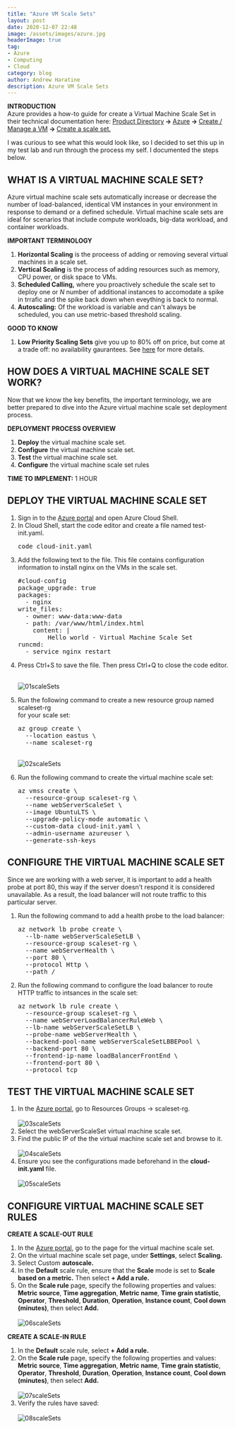 ```yaml
---
title: "Azure VM Scale Sets"
layout: post
date: 2020-12-07 22:48
image: /assets/images/azure.jpg
headerImage: true
tag:
- Azure
- Computing
- Cloud
category: blog
author: Andrew Haratine
description: Azure VM Scale Sets
---
```


<b>INTRODUCTION</b>
<br>Azure provides a how-to guide for create a Virtual Machine Scale Set in their technical documentation here: 
<a href="https://docs.microsoft.com/en-us/documentation/">Product Directory</a><b> -> </b><a href="https://docs.microsoft.com/en-us/azure/?product=featured">Azure</a><b> -> </b><a href="https://docs.microsoft.com/en-us/azure/virtual-machines/windows/tutorial-manage-vm">Create / Manage a VM</a><b> -> </b><a href="https://docs.microsoft.com/en-us/azure/virtual-machines/windows/tutorial-create-vmss">Create a scale set.</a> 

I was curious to see what this would look like, so I decided to set this up in my test lab and run through the process my self. I documented the steps below.


<h2>WHAT IS A VIRTUAL MACHINE SCALE SET?</h2>
Azure virtual machine scale sets automatically increase or decrease the number of load-balanced, identical VM instances in your environment in response to demand or a defined schedule. Virtual machine scale sets are ideal for scenarios that include compute workloads, big-data workload, and container workloads.

<b>IMPORTANT TERMINOLOGY</b>
<ol start="1">
<li><b>Horizontal Scaling</b> is the proceess of adding or removing several virtual machines in a scale set.</li>
<li><b>Vertical Scaling</b> is the process of adding resources such as memory, CPU power, or disk space to VMs.</li>
<li><b>Scheduled Calling,</b> where you proactively schedule the scale set to deploy one or <i>N</i> number of additional instances to accomodate a spike in trrafic and the spike back down when eveything is back to normal.</li>
<li><b>Autoscaling:</b> Of the workload is variable and can't always be scheduled, you can use metric-based threshold scaling.</li>
</ol>


<b>GOOD TO KNOW</b>
<ol start="1">
<li><b>Low Priority Scaling Sets</b> give you up to 80% off on price, but come at a trade off: no availability gaurantees. See <a href="https://azure.microsoft.com/en-in/resources/videos/ignite-2018-save-costs-with-low-priority-vm-scale-sets/">here</a> for more details.</li>

</ol>

<h2>HOW DOES A VIRTUAL MACHINE SCALE SET WORK?</h2>

Now that we know the key benefits, the important terminology, we are better prepared to dive into the Azure virtual machine scale set deployment process.

<b>DEPLOYMENT PROCESS OVERVIEW</b>
<ol start="1">
<li><b>Deploy</b> the virtual machine scale set.</li>
<li><b>Configure</b> the virtual machine scale set.</li>
<li><b>Test</b> the virtual machine scale set.</li>
<li><b>Configure</b> the virtual machine scale set rules</li>
</ol>

<b>TIME TO IMPLEMENT:</b> 1 HOUR

<h2>DEPLOY THE VIRTUAL MACHINE SCALE SET</h2>

<ol start="1">
<li>Sign in to the <a href="https://portal.azure.com/">Azure portal</a> and open Azure Cloud Shell.</li>
<li>In Cloud Shell, start the code editor and create a file named test-init.yaml.</li>
<pre>code cloud-init.yaml</pre>
<li>Add the following text to the file. This file contains configuration information to install nginx on the VMs in the scale set.</li>
<pre>#cloud-config
package_upgrade: true
packages:
  - nginx
write_files:
  - owner: www-data:www-data
  - path: /var/www/html/index.html
    content: |
        Hello world - Virtual Machine Scale Set
runcmd:
  - service nginx restart</pre>

<li>Press Ctrl+S to save the file. Then press Ctrl+Q to close the code editor.</li>

<br><img src="/assets/images/01scaleSets.jpeg" alt="01scaleSets">

<li>Run the following command to create a new resource group named <br>scaleset-rg<br> for your scale set:</li>

<pre>az group create \
  --location eastus \
  --name scaleset-rg</pre>

<br><img src="/assets/images/02scaleSets.jpeg" alt="02scaleSets">

<li>Run the following command to create the virtual machine scale set:</li>

<pre>az vmss create \
  --resource-group scaleset-rg \
  --name webServerScaleSet \
  --image UbuntuLTS \
  --upgrade-policy-mode automatic \
  --custom-data cloud-init.yaml \
  --admin-username azureuser \
  --generate-ssh-keys</pre>
</ol>

<h2>CONFIGURE THE VIRTUAL MACHINE SCALE SET</h2>
Since we are working with a web server, it is important to add a health probe at port 80, this way if the server doesn't respond it is considered unavailable. As a result, the load balancer will not route traffic to this particular server.

<ol start="1">
<li>Run the following command to add a health probe to the load balancer:</li>
<pre>az network lb probe create \
  --lb-name webServerScaleSetLB \
  --resource-group scaleset-rg \
  --name webServerHealth \
  --port 80 \
  --protocol Http \
  --path /</pre>

<li>Run the following command to configure the load balancer to route HTTP traffic to intsances in the scale set:</li>
<pre>az network lb rule create \
  --resource-group scaleset-rg \
  --name webServerLoadBalancerRuleWeb \
  --lb-name webServerScaleSetLB \
  --probe-name webServerHealth \
  --backend-pool-name webServerScaleSetLBBEPool \
  --backend-port 80 \
  --frontend-ip-name loadBalancerFrontEnd \
  --frontend-port 80 \
  --protocol tcp</pre>
</ol>

<h2>TEST THE VIRTUAL MACHINE SCALE SET</h2>
<ol start="1">
<li>In the <a href="https://portal.azure.com/">Azure portal</a>, go to Resources Groups -> scaleset-rg.</li>
<br><img src="/assets/images/03scaleSets.jpeg" alt="03scaleSets">
<li>Select the webServerScaleSet virtual machine scale set.</li>
<li>Find the public IP of the the virtual machine scale set and browse to it.</li>
<br><img src="/assets/images/04scaleSets.jpeg" alt="04scaleSets">
<li>Ensure you see the configurations made beforehand in the <b>cloud-init.yaml</b> file.</li>
<br><img src="/assets/images/05scaleSets.jpg" alt="05scaleSets">
</ol>


<h2>CONFIGURE VIRTUAL MACHINE SCALE SET RULES</h2>

<b>CREATE A SCALE-OUT RULE</b>
<ol start="1">
<li>In the <a href="https://portal.azure.com/">Azure portal</a>, go to the page for the virtual machine scale set.</li>
<li>On the virtual machine scale set page, under <b>Settings</b>, select <b>Scaling.</b></li>
<li>Select Custom <b>autoscale.</b></li>
<li>In the <b>Default</b> scale rule, ensure that the <b>Scale</b> mode is set to <b>Scale based on a metric.</b> Then select <b> + Add a rule.</b></li>
<li>On the <b>Scale rule</b> page, specify the following properties and values: <b>Metric source</b>, <b>Time aggregation</b>, <b>Metric name</b>, <b>Time grain statistic</b>, <b>Operator</b>, <b>Threshold</b>, <b>Duration</b>, <b>Operation</b>, <b>Instance count</b>, <b>Cool down (minutes)</b>, then select <b>Add.</b></li>
<br><img src="/assets/images/06scaleSets.jpeg" alt="06scaleSets">
</ol>
<b>CREATE A SCALE-IN RULE</b>
<ol start="1">
<li>In the <b>Default</b> scale rule, select <b>+ Add a rule.</b></li>
<li>On the <b>Scale rule</b> page, specify the following properties and values: <b>Metric source</b>, <b>Time aggregation</b>, <b>Metric name</b>, <b>Time grain statistic</b>, <b>Operator</b>, <b>Threshold</b>, <b>Duration</b>, <b>Operation</b>, <b>Instance count</b>, <b>Cool down (minutes)</b>, then select <b>Add.</b></li>
<br><img src="/assets/images/07scaleSets.jpeg" alt="07scaleSets">
<li>Verify the rules have saved:</li>
<br><img src="/assets/images/08scaleSets.jpeg" alt="08scaleSets">
</ol>










